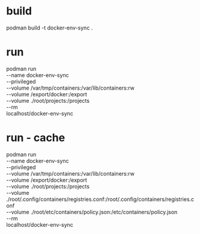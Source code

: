 # build
podman build -t docker-env-sync .

# run
podman run \
--name docker-env-sync \
--privileged \
--volume /var/tmp/containers:/var/lib/containers:rw \
--volume /export/docker:/export \
--volume ./root/projects:/projects \
--rm \
localhost/docker-env-sync

# run - cache
podman run \
--name docker-env-sync \
--privileged \
--volume /var/tmp/containers:/var/lib/containers:rw \
--volume /export/docker:/export \
--volume ./root/projects:/projects \
--volume ./root/.config/containers/registries.conf:/root/.config/containers/registries.conf \
--volume ./root/etc/containers/policy.json:/etc/containers/policy.json \
--rm \
localhost/docker-env-sync
